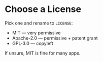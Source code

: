 # Choose a License

Pick one and rename to `LICENSE`:
- MIT — very permissive
- Apache-2.0 — permissive + patent grant
- GPL-3.0 — copyleft

If unsure, MIT is fine for many apps.
